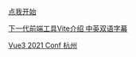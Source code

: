 [点我开始](/broswer-doc/)

[下一代前端工具Vite介绍 中英双语字幕](https://www.bilibili.com/video/BV1kh411Q7WN)

[Vue3 2021 Conf 杭州](https://www.bilibili.com/read/cv11408693)
